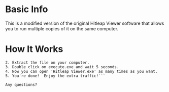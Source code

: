 # Basic Info

This is a modified version of the original Hitleap Viewer software that allows you to run multiple copies of it on the same computer.

# How It Works

```1. Download from Hitleap-Multi-Viewers.zip
2. Extract the file on your computer.
3. Double click on execute.exe and wait 5 seconds.
4. Now you can open 'Hitleap Viewer.exe' as many times as you want.
5. You're done!  Enjoy the extra traffic!```

Any questions?
